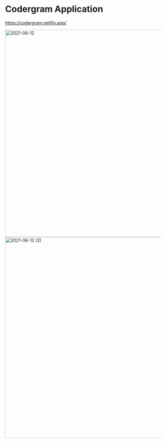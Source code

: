 # Codergram Application

https://codergram.netlify.app/

<img width="670" alt="2021-06-12" src="https://user-images.githubusercontent.com/76563215/121781270-94c50a80-cbc1-11eb-8760-abcb17369f49.png">

<img width="650" alt="2021-06-12 (2)" src="https://user-images.githubusercontent.com/76563215/121781393-1ddc4180-cbc2-11eb-9b48-970c3765cdf3.png">
